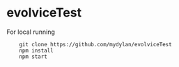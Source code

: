 # evolviceTest

For local running
```
	git clone https://github.com/mydylan/evolviceTest
	npm install
	npm start
```
